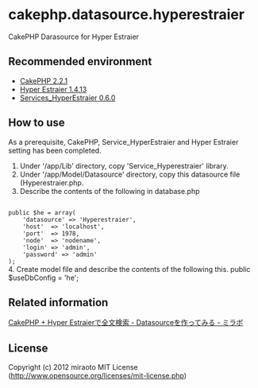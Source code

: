 cakephp.datasource.hyperestraier
================================

CakePHP Darasource for Hyper Estraier


Recommended environment
----------------------------------------------------------------------
* [CakePHP 2.2.1](http://github.com/cakephp/cakephp/zipball/2.2.1)  
* [Hyper Estraier 1.4.13](http://fallabs.com/hyperestraier/hyperestraier-1.4.13.tar.gz)  
* [Services_HyperEstraier 0.6.0](https://github.com/rsky/Services_HyperEstraier)  

How to use
----------------------------------------------------------------------
As a prerequisite, CakePHP, Service_HyperEstraier and Hyper Estraier setting has been completed.

1. Under '/app/Lib' directory, copy 'Service_Hyperestraier' library.
2. Under '/app/Model/Datasource' directory, copy this datasource file (Hyperestraier.php.
3. Describe the contents of the following in database.php  
<code> 
public $he = array(
    'datasource' => 'Hyperestraier',
    'host'  => 'localhost',
    'port'  => 1978,
    'node'  => 'nodename',
    'login' => 'admin',
    'password' => 'admin'
);   
</code>
4. Create model file and describe the contents of the following this.
public $useDbConfig = 'he';

Related information
----------------------------------------------------------------------
[CakePHP + Hyper Estraierで全文検索 - Datasourceを作ってみる - ミラボ](http://log.miraoto.com/2012/10/682/ "Hyperestraier Datasource")

License
----------------------------------------------------------------------
Copyright (c) 2012 miraoto
MIT License (http://www.opensource.org/licenses/mit-license.php)

